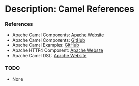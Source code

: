 # Description: Camel References

### References
* Apache Camel Components: [Apache Website](http://camel.apache.org/components.html)
* Apache Camel Components: [GitHub](https://github.com/apache/camel/blob/master/components/readme.adoc)
* Apache Camel Examples: [GitHub](https://github.com/apache/camel/tree/master/examples)
* Apache HTTP4 Component: [Apache Website](http://camel.apache.org/http4.html)
* Apache Camel DSL: [Apache Website](http://camel.apache.org/dsl.html)

### TODO
* None

